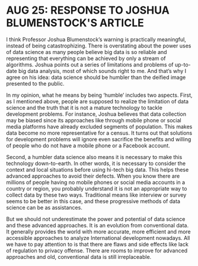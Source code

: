 # AUG 25: RESPONSE TO JOSHUA BLUMENSTOCK'S ARTICLE

I think Professor Joshua Blumenstock’s warning is practically meaningful, instead of being catastrophizing. There is overstating about the power uses of data science as many people believe big data is so reliable and representing that everything can be achieved by only a stream of algorithms. Joshua points out a series of limitations and problems of up-to-date  big data analysis, most of which sounds right to me. And that’s why I agree on his idea: data science should be humbler than the deified image presented to the public.

In my opinion, what he means by being ‘humble’ includes two aspects. First, as I mentioned above, people are supposed to realize the limitation of data science and the truth that it is not a mature technology to tackle development problems. For instance, Joshua believes that data collection may be biased since its approaches like through mobile phone or social media platforms have already excluded segments of population. This makes data become no more representative for a census. It turns out that solutions for development problems will ignore even sacrifice the benefits and willing of people who do not have a mobile phone or a Facebook account.

Second, a humbler data science also means it is necessary to make this technology down-to-earth. In other words, it is necessary to consider the context and local situations before using hi-tech big data. This helps these advanced approaches to avoid their defects. When you know there are millions of people having no mobile phones or social media accounts in a country or region, you probably understand it is not an appropriate way to collect data by these two ways. Traditional means like interview or survey seems to be better in this case, and these progressive methods of data science can be as assistances.

But we should not underestimate the power and potential of data science and these advanced approaches. It is an evolution from conventional data. It generally provides the world with more accurate, more efficient and more accessible approaches to analyze International development nowadays. All we have to pay attention to is that there are flaws and side effects like lack of regulation to privacy offense. There are rooms to improve for advanced approaches and old, conventional data is still irreplaceable.

